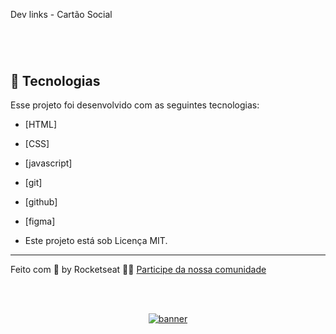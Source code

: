 
<p align="center">
  
 
  
   
</p>
Dev links - Cartão Social

<h1 align="center">

</h1>



<br>

## 🧪 Tecnologias

Esse projeto foi desenvolvido com as seguintes tecnologias:

- [HTML]
- [CSS]
- [javascript]
- [git]
- [github]
- [figma]

- Este projeto está sob Licença MIT. 

---

Feito com 💜 by Rocketseat 👋🏻 [Participe da nossa comunidade](https://discord.gg/gKUVrzrPrU)
<!--START_SECTION:footer-->

<br />
<br />

<p align="center">
  <a href="https://discord.gg/rocketseat" target="_blank">
    <img align="center" src="https://storage.googleapis.com/golden-wind/comunidade/rodape.svg" alt="banner"/>
  </a>
</p>

<!--END_SECTION:footer-->